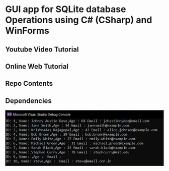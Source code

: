 # GUI app for SQLite database Operations using C# (CSharp) and WinForms

## Youtube Video Tutorial
## Online Web Tutorial
## Repo Contents
## Dependencies

![](https://github.com/xanthium-enterprises/GUI-app-for-SQLite-database-CRUD-ops-using-CSharp-and-WinForms/blob/main/_4_Screenshots/sqlite_data_adapter_output.png)
 
